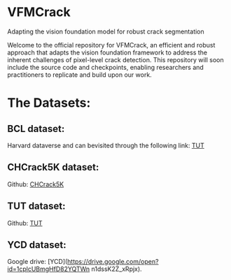 # VFMCrack
Adapting the vision foundation model for robust crack segmentation

Welcome to the official repository for VFMCrack, an efficient and robust approach that adapts the vision foundation framework to address the inherent challenges of pixel-level crack detection. This repository will soon include the source code and checkpoints, enabling researchers and practitioners to replicate and build upon our work.

# The Datasets: 
## BCL dataset:
Harvard dataverse and can bevisited through the following link: [TUT](https://doi.org/10.7910/DVN/RURXSH)
## CHCrack5K dataset:
Github: [CHCrack5K](https://github.com/hanshenChen/CHCrack5K)
## TUT dataset:
Github: [TUT](https://github.com/Karl1109/TUT)
## YCD dataset:
Google drive: [YCD](https://drive.google.com/open?id=1cplcUBmgHfD82YQTWn n1dssK2Z_xRpjx).
